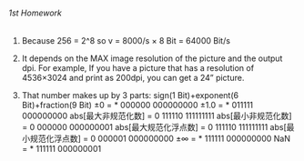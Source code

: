 ###### 1st Homework ######

1. Because 256 = 2^8
so v = 8000/s × 8 Bit = 64000 Bit/s

2. It depends on the MAX image resolution of the picture and the output dpi.
For example, If you have a picture that has a resolution of 4536×3024 and print as 200dpi, 
you can get a 24” picture.

3. That number makes up by 3 parts: sign(1 Bit)+exponent(6 Bit)+fraction(9 Bit)
±0 = * 000000 000000000
±1.0 = * 011111 000000000
abs[最大非规范化数] = 0 111110 111111111
abs[最小非规范化数] = 0 000000 000000001
abs[最大规范化浮点数] = 0 111110 111111111
abs[最小规范化浮点数] = 0 000001 000000000
±∞ = * 111111 000000000
NaN = * 111111 000000001 

